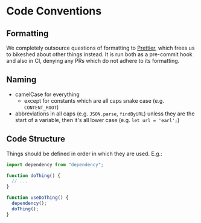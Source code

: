 # Code Conventions

## Formatting

We completely outsource questions of formatting to
[Prettier](https://prettier.io/), which frees us to bikeshed about other things
instead. It is run both as a pre-commit hook and also in CI, denying any PRs
which do not adhere to its formatting.

## Naming

- camelCase for everything
  - except for constants which are all caps snake case (e.g. `CONTENT_ROOT`)
- abbreviations in all caps (e.g. `JSON.parse`, `findByURL`) unless they are the
  start of a variable, then it's all lower case (e.g. `let url = 'earl';`)

## Code Structure

Things should be defined in order in which they are used. E.g.:

```javascript
import dependency from "dependency";

function doThing() {
  // ...
}

function useDoThing() {
  dependency();
  doThing();
}
```
